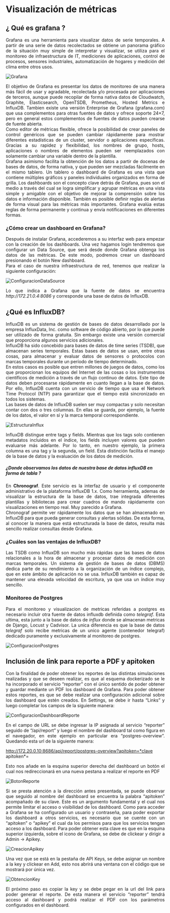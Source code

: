 # Visualización de métricas

## ¿ Qué es grafana ?
<div style="text-align:justify">Grafana es una herramienta para visualizar datos de serie temporales. A partir de una serie de datos recolectados se obtiene un panorama gráfico de la situación muy simple de interpretar y visualizar, se utiliza para el monitoreo de infraestructura de IT, mediciones de aplicaciones, control de procesos, sensores industriales, automatización de hogares y medición del clima entre otros usos.</div>

![Grafana](https://gitlab.com/unrc/trafico/tabajos-finales/lucas_gorordo-ger-nimo_passini-2020/desarrollo/-/raw/master/docs/Img/Logo-grafana.png)

<div style="text-align:justify">El objetivo de Grafana es presentar los datos de monitoreo de una manera más fácil de usar y agradable, recolectada y/o procesada por aplicaciones de terceros, aunque puede recopilar de forma nativa datos de Cloudwatch, Graphite, Elasticsearch, OpenTSDB, Prometheus, Hosted Metrics e InfluxDB. Tambien existe una versión Enterprise de Grafana (grafana.com) que usa complementos para otras fuentes de datos y ofrece soporte 24×7, pero en general estos complementos de fuentes de datos pueden crearse de fuente abierta.</div>

<div style="text-align:justify">Como editor de métricas flexible, ofrece la posibilidad de crear paneles de control genéricos que se pueden cambiar rápidamente para mostrar diferentes estadísticas de un cluster, servidor o aplicaciones específicas. Gracias a su rapidez y flexibilidad, los nombres de grupo, hosts, aplicaciones o nombres de elementos pueden ser reemplazados con solamente cambiar una variable dentro de la plantilla.</div>

<div style="text-align:justify">Grafana asimismo facilita la obtención de los datos a partir de docenas de bases de datos, de forma nativa, y que pueden ser mezcladas fácilmente en el mismo tablero. Un tablero o dashboard de Grafana es una vista que contiene múltiples gráficos y paneles individuales organizados en forma de grilla. Los dashboards son el concepto clave detrás de Grafana, pues son el medio a través del cual se logra simplificar y agrupar métricas en una vista simple y amigable con el objetivo de mejorar la comprensión sobre los datos e información disponible. También es posible definir reglas de alertas de forma visual para las métricas más importantes. Grafana evalúa estas reglas de forma permanente y continua y envía notificaciones en diferentes formas.</div>

### ¿Cómo crear un dashboard en Grafana?

<div style="text-align:justify">Después de instalar Grafana, accederemos a su interfaz web para empezar con la creación de los dashboards. Una vez hagamos login tendremos que configurar un Data Source, que será desde donde Grafana obtenga los datos de las métricas. De este modo, podremos crear un dashboard presionando el botón New dashboard.</div>

<div style="text-align:justify">Para el caso de nuestra infraestructura de red, tenemos que realizar la siguiente configuración: </div>

![ConfiguracionDataSource](https://gitlab.com/unrc/trafico/tabajos-finales/lucas_gorordo-ger-nimo_passini-2020/desarrollo/-/raw/master/docs/Img/Configuracion_datasource_influx.png)

<div style="text-align:justify">Lo que indica a Grafana que la fuente de datos se encuentra <em>http://172.21.0.4:8086</em> y corresponde una base de datos de InfluxDB.</div>


## ¿Qué es InfluxDB?

<div style="text-align:justify">InfluxDB es un sistema de gestión de bases de datos desarrollado por la empresa InfluxData, Inc. como software de código abierto, por lo que puede ser utilizado de forma gratuita. Sin embargo existe una versión comercial que proporciona algunos servicios adicionales.</div>

<div style="text-align:justify">InfluxDB ha sido concebido para bases de datos de time series (TSDB), que almacenan series temporales. Estas bases de datos se usan, entre otras cosas, para almacenar y evaluar datos de sensores o protocolos con marcas temporales durante un período de tiempo determinado.</div>

<div style="text-align:justify">En estos casos es posible que entren millones de juegos de datos, como los que proporcionan los equipos del Internet de las cosas o los instrumentos científicos de medición a través de un flujo continuo de datos. Este tipo de datos deben procesarse rápidamente en cuanto llegan a la base de datos.
Por ello, InfluxDB cuenta con un servicio de tiempo que usa el Network Time Protocol (NTP) para garantizar que el tiempo está sincronizado en todos los sistemas.</div>

<div style="text-align:justify">Las bases de datos de InfluxDB suelen ser muy compactas y solo necesitan contar con dos o tres columnas. En ellas se guarda, por ejemplo, la fuente de los datos, el valor en sí y la marca temporal correspondiente.</div>

![EstructuraInflux](https://gitlab.com/unrc/trafico/tabajos-finales/lucas_gorordo-ger-nimo_passini-2020/desarrollo/-/raw/master/docs/Img/Estructura_Influxdb.PNG)

<div style="text-align:justify">InfluxDB distingue entre tags y fields. Mientras que los tags solo contienen metadatos incluidos en el índice, los fields incluyen valores que pueden evaluarse más adelante. Por lo tanto, en nuestro ejemplo, la primera columna es una tag y la segunda, un field. Esta distinción facilita el manejo de la base de datos y la evaluación de los datos de medición.</div>

<H5>¿Donde observamos los datos de nuestra base de datos influxDB en forma de tabla ?</H5>

<div style="text-align:justify">En <strong>Chronograf</strong>. Este servicio es la interfaz de usuario y el componente administrativo de la plataforma InfluxDB 1.x. Como herramienta, ademas de visualizar la estructura de la base de datos, trae integrada diferentes plantillas y bibliotecas para crear cuadros de mando rápidamente con visualizaciones en tiempo real. Muy parecido a Grafana.</div>

<div style="text-align:justify">Chronograf permite ver rápidamente los datos que se han almacenado en InfluxDB para que pueda generar consultas y alertas sólidas. De esta forma, al conocer la manera que está estructurada la base de datos, resulta más sencillo realizar consultas desde Grafana. </div>

### ¿Cuáles son las ventajas de InfluxDB?

<div style="text-align:justify">Las TSDB como InfluxDB son mucho más rápidas que las bases de datos relacionales a la hora de almacenar y procesar datos de medición con marcas temporales. Un sistema de gestión de bases de datos (DBMS) dedica parte de su rendimiento a la organización de un índice complejo, que en este ámbito de aplicación no se usa. InfluxDB también es capaz de mantener una elevada velocidad de escritura, ya que usa un índice muy sencillo.</div>

### Monitoreo de Postgres
<div style="text-align:justify">Para el monitoreo y visualizacion de metricas referidas a postgres es necesario incluir otra fuente de datos influxdb definida como <em>telegraf</em>. Esta ultima, esta junto a la base de datos de <em>influx</em> donde se almacenan metricas de Django, Locust y Cadvisor. La unica diferencia es que la base de datos <em>telegraf</em> solo recibe metricas de un unico agente (contenedor telegraf) dedicado puramente y exclusivamente al monitoreo de postgres.</div>

![ConfiguracionPostgres](https://gitlab.com/unrc/trafico/tabajos-finales/lucas_gorordo-ger-nimo_passini-2020/desarrollo/-/raw/master/docs/Img/Configuracion_datasource_telegraf.png)

## Inclusión de link para reporte a PDF y apitoken 

<div style="text-align:justify">Con la finalidad de poder obtener los reportes de las distintas simulaciones realizadas y que se deseen realizar, es que al esquema dockerizado se le ha incorporado el servicio “reporter” con el único sentido de poder obtener y guardar mediante un PDF los dashboard de Grafana. Para poder obtener estos reportes, es que se debe realizar una configuración adicional sobre los dashboard que estén creados. En Settings, se debe ir hasta “Links” y luego completar los campos de la siguiente manera:</div>

![ConfiguracionDashboardReporte](https://gitlab.com/unrc/trafico/tabajos-finales/lucas_gorordo-ger-nimo_passini-2020/desarrollo/-/raw/master/docs/Img/Contenido_visualizacion_settings.png)

<div style="text-align:justify">En el campo de URL se debe ingresar la IP asignada al servicio “reporter” seguido de “/api/report” y luego el nombre del dashboard tal como figura en el navegador, en este ejemplo en particular era “postgres-overview”. Quedando esta url de la siguiente manera:</div>

http://172.20.0.10:8686/api/report/postgres-overview?apitoken=*clave apitoken*=

<div style="text-align:justify">Esto nos añade en la esquina superior derecha del dashboard un botón el cual nos redireccionará en una nueva pestana a realizar el reporte en PDF</div>

![BotonReporte](https://gitlab.com/unrc/trafico/tabajos-finales/lucas_gorordo-ger-nimo_passini-2020/desarrollo/-/raw/master/docs/Img/Contenido_visualizacion_registropdf.png)

<div style="text-align:justify">Si se presta atención a la dirección antes presentada, se puede observar que seguido al nombre del dashboard se encuentra la palabra “apitoken” acompañado de su clave. Este es un argumento fundamental y el cual nos permite limitar el acceso o visibilidad de los dashboard. Como para acceder a Grafana se ha configurado un usuario y contraseña, para poder exportar los dashboard a otros servicios, es necesario que se cuente con un “apitoken” o “apikey” el cual da los permisos para que los servicios tengan acceso a los dashboard. Para poder obtener esta clave es que en la esquina superior izquierda, sobre el icono de Grafana, se debe de clickear y dirigir a Admin -> Apikey.</div>

![CreacionApikey](https://gitlab.com/unrc/trafico/tabajos-finales/lucas_gorordo-ger-nimo_passini-2020/desarrollo/-/raw/master/docs/Img/Contenido_visualizacion_apikey.png)

<div style="text-align:justify">Una vez que se está en la pestaña de API Keys, se debe asignar un nombre a la key y clickear en Add, esto nos abrirá una ventana con el código que se mostrará por única vez.</div>

![ObtencionKey](https://gitlab.com/unrc/trafico/tabajos-finales/lucas_gorordo-ger-nimo_passini-2020/desarrollo/-/raw/master/docs/Img/Contenido_visualizacion_apikeyclave.png)

<div style="text-align:justify">El próximo paso es copiar la key y se debe pegar en la url del link para poder generar el reporte. De esta manera el servicio “reporter” tendrá acceso al dashboard y podrá realizar el PDF con los parámetros configurados en el dashboard.</div>

